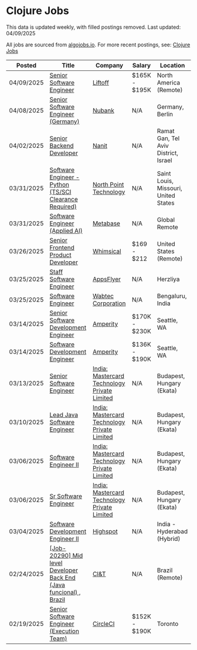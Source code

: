 # Clojure Jobs

This data is updated weekly, with filled postings removed. Last updated: 04/09/2025

All jobs are sourced from [algojobs.io](https://algojobs.io/). For more recent postings, see: [Clojure Jobs](https://algojobs.io/jobs/clojure)

| Posted | Title | Company | Salary | Location |
| --- | --- | --- | --- | --- |
| 04/09/2025 | [Senior Software Engineer](https://algojobs.io/jobs/3717306) | [Liftoff](https://algojobs.io/company/liftoff/) | $165K - $195K | North America (Remote)  |
| 04/08/2025 | [Senior Software Engineer (Germany)](https://algojobs.io/jobs/3716134) | [Nubank](https://algojobs.io/company/nubank/) | N/A | Germany, Berlin |
| 04/02/2025 | [Senior Backend Developer](https://algojobs.io/jobs/3671482) | [Nanit](https://algojobs.io/company/nanit/) | N/A | Ramat Gan, Tel Aviv District, Israel |
| 03/31/2025 | [Software Engineer - Python (TS/SCI Clearance Required)](https://algojobs.io/jobs/3639528) | [North Point Technology](https://algojobs.io/company/northpointtechnology/) | N/A | Saint Louis, Missouri, United States |
| 03/31/2025 | [Software Engineer (Applied AI)](https://algojobs.io/jobs/3638602) | [Metabase](https://algojobs.io/company/metabase/) | N/A | Global Remote |
| 03/26/2025 | [Senior Frontend Product Developer](https://algojobs.io/jobs/3592662) | [Whimsical](https://algojobs.io/company/whimsical/) | $169 - $212 | United States (Remote) |
| 03/25/2025 | [Staff Software Engineer](https://algojobs.io/jobs/3583036) | [AppsFlyer](https://algojobs.io/company/appsflyer/) | N/A | Herzliya |
| 03/25/2025 | [Software Engineer](https://algojobs.io/jobs/3570839) | [Wabtec Corporation](https://algojobs.io/company/wabtec/) | N/A | Bengaluru, India |
| 03/14/2025 | [Senior Software Development Engineer](https://algojobs.io/jobs/3480579) | [Amperity](https://algojobs.io/company/amperity/) | $170K - $230K | Seattle, WA |
| 03/14/2025 | [Software Development Engineer](https://algojobs.io/jobs/3480586) | [Amperity](https://algojobs.io/company/amperity/) | $136K - $190K | Seattle, WA |
| 03/13/2025 | [Senior Software Engineer](https://algojobs.io/jobs/3458202) | [India: Mastercard Technology Private Limited](https://algojobs.io/company/mastercard/) | N/A | Budapest, Hungary (Ekata) |
| 03/10/2025 | [Lead Java Software Engineer](https://algojobs.io/jobs/3428533) | [India: Mastercard Technology Private Limited](https://algojobs.io/company/mastercard/) | N/A | Budapest, Hungary (Ekata) |
| 03/06/2025 | [Software Engineer II](https://algojobs.io/jobs/3394110) | [India: Mastercard Technology Private Limited](https://algojobs.io/company/mastercard/) | N/A | Budapest, Hungary (Ekata) |
| 03/06/2025 | [Sr Software Engineer](https://algojobs.io/jobs/3394104) | [India: Mastercard Technology Private Limited](https://algojobs.io/company/mastercard/) | N/A | Budapest, Hungary (Ekata) |
| 03/04/2025 | [Software Development Engineer II](https://algojobs.io/jobs/3358485) | [Highspot](https://algojobs.io/company/highspot/) | N/A | India - Hyderabad (Hybrid) |
| 02/24/2025 | [[Job-20290] Mid level Developer Back End (Java funcional) , Brazil](https://algojobs.io/jobs/3241882) | [CI&T](https://algojobs.io/company/ciandt/) | N/A | Brazil (Remote) |
| 02/19/2025 | [Senior Software Engineer (Execution Team)](https://algojobs.io/jobs/3203625) | [CircleCI](https://algojobs.io/company/circleci/) | $152K - $190K | Toronto |